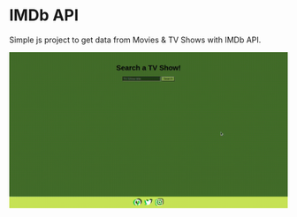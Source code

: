 # IMDb API

Simple js project to get data from Movies & TV Shows with IMDb API.

<img src='/img/page.gif'>


